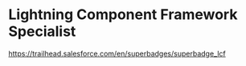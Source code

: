 # Lightning Component Framework Specialist

https://trailhead.salesforce.com/en/superbadges/superbadge_lcf
